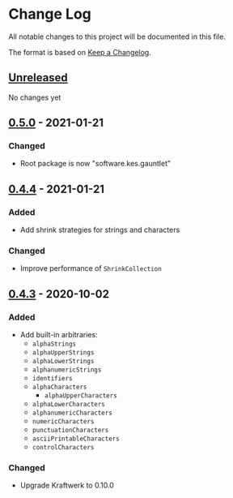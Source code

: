 # Change Log

All notable changes to this project will be documented in this file.

The format is based on [Keep a Changelog](http://keepachangelog.com/).

## [Unreleased]

No changes yet

## [0.5.0] - 2021-01-21

### Changed

- Root package is now "software.kes.gauntlet"

## [0.4.4] - 2021-01-21

### Added

- Add shrink strategies for strings and characters

### Changed

- Improve performance of `ShrinkCollection`

## [0.4.3] - 2020-10-02

### Added

- Add built-in arbitraries:
  - `alphaStrings`
  - `alphaUpperStrings`
  - `alphaLowerStrings`
  - `alphanumericStrings`
  - `identifiers`
  - `alphaCharacters`
    - `alphaUpperCharacters`
  - `alphaLowerCharacters`
  - `alphanumericCharacters`
  - `numericCharacters`
  - `punctuationCharacters`
  - `asciiPrintableCharacters`
  - `controlCharacters`

### Changed

- Upgrade Kraftwerk to 0.10.0

[Unreleased]: https://github.com/kschuetz/gauntlet/compare/gauntlet-0.5.0...HEAD

[0.5.0]: https://github.com/kschuetz/gauntlet/compare/gauntlet-0.4.4...gauntlet-0.5.0

[0.4.4]: https://github.com/kschuetz/gauntlet/compare/gauntlet-0.4.3...gauntlet-0.4.4

[0.4.3]: https://github.com/kschuetz/gauntlet/commits/gauntlet-0.4.3

